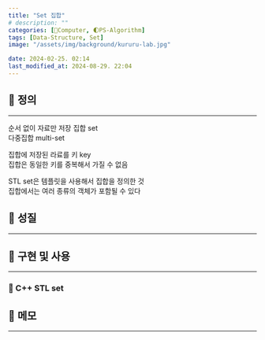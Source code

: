 ```yaml
---
title: "Set 집합"
# description: ""
categories: [💫Computer, 🌓PS-Algorithm]
tags: [Data-Structure, Set]
image: "/assets/img/background/kururu-lab.jpg"

date: 2024-02-25. 02:14
last_modified_at: 2024-08-29. 22:04
---
```


## 💫 정의

---

순서 없이 자료만 저장
집합 set  
다중집합 multi-set  

집합에 저장된 라료를 키 key  
집합은 동일한 키를 중복해서 가질 수 없음  

STL set은 템플릿을 사용해서 집합을 정의한 것  
집합에서는 여러 종류의 객체가 포함될 수 있다  

## 💫 성질

---

## 💫 구현 및 사용

---

### 🫧 C++ STL set

## 💫 메모

---
